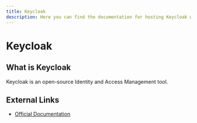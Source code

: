 ```yaml
---
title: Keycloak
description: Here you can find the documentation for hosting Keycloak with Coolify.
---
```


# Keycloak

## What is Keycloak

Keycloak is an open-source Identity and Access Management tool.

## External Links

- [Official Documentation](https://www.keycloak.org?utm_source=coolify.io)
